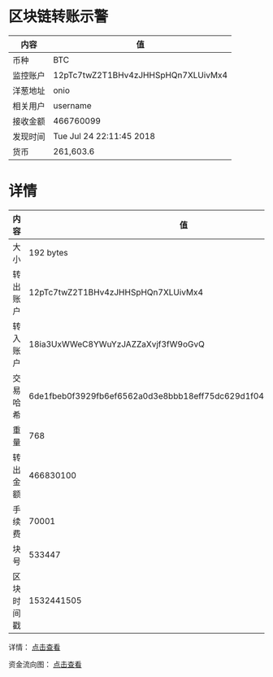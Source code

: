﻿# 区块链转账示警
|内容|值|
| ----- | ---- |
| 币种 | BTC |
|监控账户 | 12pTc7twZ2T1BHv4zJHHSpHQn7XLUivMx4 |
 |洋葱地址 | onio | 
 |相关用户 | username | 
|接收金额 | 466760099 |
|发现时间 |Tue Jul 24 22:11:45 2018|
|货币 |261,603.6 |


# 详情
|内容|值|
| ---  |  ----- |
|大小   | 192 bytes |
|转出账户 |  12pTc7twZ2T1BHv4zJHHSpHQn7XLUivMx4<br/>  |
|转入账户 |  18ia3UxWWeC8YWuYzJAZZaXvjf3fW9oGvQ<br/>  |
|交易哈希 | 6de1fbeb0f3929fb6ef6562a0d3e8bbb18eff75dc629d1f04e5b1e61ebd4361f |
|重量 | 768 |
|转出金额 | 466830100 |
|手续费 | 70001 |
|块号 |533447|
|区块时间戳 | 1532441505 |


详情： [点击查看]( https://blockchain.info/tx/6de1fbeb0f3929fb6ef6562a0d3e8bbb18eff75dc629d1f04e5b1e61ebd4361f)

资金流向图： [点击查看](https://blockchain.info/tree/362373088)